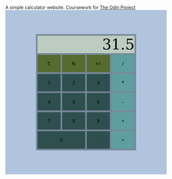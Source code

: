 A simple calculator website.
Coursework for [The Odin Project](https://theodinproject.com)
![screenshot](calculator.png)
